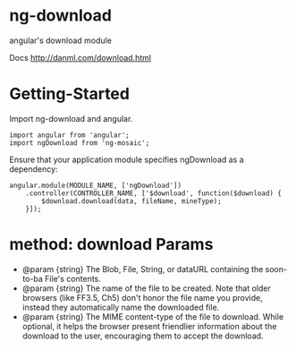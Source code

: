 # ng-download
angular's download module

Docs
http://danml.com/download.html

# Getting-Started
Import ng-download and angular.
```
import angular from 'angular';
import ngDownload from 'ng-mosaic';
```

Ensure that your application module specifies ngDownload as a dependency:
```
angular.module(MODULE_NAME, ['ngDownload'])
	.controller(CONTROLLER_NAME, ['$download', function($download) {
		$download.download(data, fileName, mineType);
	}]);

```

# method: download Params
 * @param {string} The Blob, File, String, or dataURL containing the soon-to-ba File's contents.
 * @param {string} The name of the file to be created. Note that older browsers (like FF3.5, Ch5) don't honor the file name you provide, instead they automatically name the downloaded file.
 * @param {string} The MIME content-type of the file to download. While optional, it helps the browser present friendlier information about the download to the user, encouraging them to accept the download.